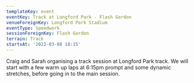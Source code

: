 ```yaml
---
templateKey: event
eventKey: Track at Longford Park - Flash Gordon
venueForeignKey: Longford Park Stadium
eventType: Speedwork
sessionForeignKey: Flash Gordon
terrain: Track
startsAt: '2022-03-08 18:15'
---
```

Craig and Sarah organising a track session at Longford Park track. We will start with a few 
warm up laps at 6:15pm prompt and some dynamic stretches, before going in to the main session.

